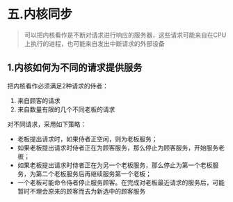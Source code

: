 
# 五.内核同步

> 可以把内核看作是不断对请求进行响应的服务器，这些请求可能来自在CPU上执行的进程，也可能来自发出中断请求的外部设备

## 1.内核如何为不同的请求提供服务

把内核看作必须满足2种请求的侍者：

1. 来自顾客的请求
2. 来自数量有限的几个不同老板的请求

对不同请求，采用如下策略：

* 老板提出请求时，如果侍者正空闲，则为老板服务；
* 如果老板提出请求时侍者正在为顾客服务，那么停止为顾客服务，开始服务老板；
* 如果老板提出请求时侍者正在为另一个老板服务，那么停止为第一个老板服务，为第二个老板服务后再继续服务第一个老板；
* 一个老板可能命令侍者停止服务顾客。在完成对老板最近请求的服务后，可能暂时不理会原来的顾客而去为新选中的顾客服务



